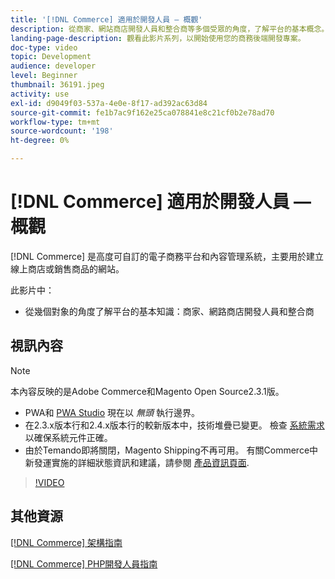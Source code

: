 ```yaml
---
title: '[!DNL Commerce] 適用於開發人員 — 概觀'
description: 從商家、網站商店開發人員和整合商等多個受眾的角度，了解平台的基本概念。
landing-page-description: 觀看此影片系列，以開始使用您的商務後端開發專案。
doc-type: video
topic: Development
audience: developer
level: Beginner
thumbnail: 36191.jpeg
activity: use
exl-id: d9049f03-537a-4e0e-8f17-ad392ac63d84
source-git-commit: fe1b7ac9f162e25ca078841e8c21cf0b2e78ad70
workflow-type: tm+mt
source-wordcount: '198'
ht-degree: 0%

---
```


# [!DNL Commerce] 適用於開發人員 — 概觀

[!DNL Commerce] 是高度可自訂的電子商務平台和內容管理系統，主要用於建立線上商店或銷售商品的網站。

此影片中：

- 從幾個對象的角度了解平台的基本知識：商家、網路商店開發人員和整合商

## 視訊內容

>[!NOTE]
>
>本內容反映的是Adobe Commerce和Magento Open Source2.3.1版。
>
>- PWA和 [PWA Studio](http://pwastudio.io/) 現在以 _無頭_ 執行邊界。
>- 在2.3.x版本行和2.4.x版本行的較新版本中，技術堆疊已變更。 檢查 [系統需求](https://devdocs.magento.com/guides/v2.4/install-gde/system-requirements.html) 以確保系統元件正確。
>- 由於Temando即將關閉，Magento Shipping不再可用。 有關Commerce中新發運實施的詳細狀態資訊和建議，請參閱 [產品資訊頁面](https://magento.com/shipping).



>[!VIDEO](https://video.tv.adobe.com/v/36191?quality=12&learn=on)

## 其他資源

[[!DNL Commerce] 架構指南](https://devdocs.magento.com/guides/v2.4/architecture/bk-architecture.html)

[[!DNL Commerce] PHP開發人員指南](https://devdocs.magento.com/guides/v2.4/extension-dev-guide/bk-extension-dev-guide.html)
